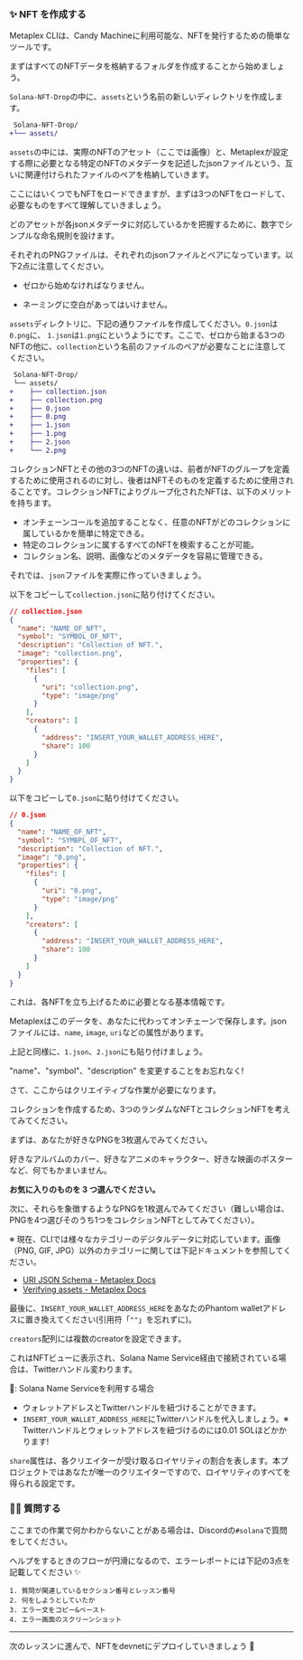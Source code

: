 ### ✨ NFT を作成する

Metaplex CLIは、Candy Machineに利用可能な、NFTを発行するための簡単なツールです。

まずはすべてのNFTデータを格納するフォルダを作成することから始めましょう。

`Solana-NFT-Drop`の中に、`assets`という名前の新しいディレクトリを作成します。

```diff
 Solana-NFT-Drop/
+└── assets/
```

`assets`の中には、実際のNFTのアセット（ここでは画像）と、Metaplexが設定する際に必要となる特定のNFTのメタデータを記述したjsonファイルという、互いに関連付けられたファイルのペアを格納していきます。

ここにはいくつでもNFTをロードできますが、まずは3つのNFTをロードして、必要なものをすべて理解していきましょう。

どのアセットが各jsonメタデータに対応しているかを把握するために、数字でシンプルな命名規則を設けます。

それぞれのPNGファイルは、それぞれのjsonファイルとペアになっています。以下2点に注意してください。

- ゼロから始めなければなりません。

- ネーミングに空白があってはいけません。

`assets`ディレクトリに、下記の通りファイルを作成してください。`0.json`は`0.png`に、 `1.json`は`1.png`にというようにです。ここで、ゼロから始まる3つのNFTの他に、`collection`という名前のファイルのペアが必要なことに注意してください。

```diff
 Solana-NFT-Drop/
 └── assets/
+    ├── collection.json
+    ├── collection.png
+    ├── 0.json
+    ├── 0.png
+    ├── 1.json
+    ├── 1.png
+    ├── 2.json
+    └── 2.png
```

コレクションNFTとその他の3つのNFTの違いは、前者がNFTのグループを定義するために使用されるのに対し、後者はNFTそのものを定義するために使用されることです。コレクションNFTによりグループ化されたNFTは、以下のメリットを持ちます。

- オンチェーンコールを追加することなく、任意のNFTがどのコレクションに属しているかを簡単に特定できる。
- 特定のコレクションに属するすべてのNFTを検索することが可能。
- コレクション名、説明、画像などのメタデータを容易に管理できる。

それでは、`json`ファイルを実際に作っていきましょう。

以下をコピーして`collection.json`に貼り付けてください。

```json
// collection.json
{
  "name": "NAME_OF_NFT",
  "symbol": "SYMBOL_OF_NFT",
  "description": "Collection of NFT.",
  "image": "collection.png",
  "properties": {
    "files": [
      {
        "uri": "collection.png",
        "type": "image/png"
      }
    ],
    "creators": [
      {
        "address": "INSERT_YOUR_WALLET_ADDRESS_HERE",
        "share": 100
      }
    ]
  }
}

```

以下をコピーして`0.json`に貼り付けてください。

```json
// 0.json
{
  "name": "NAME_OF_NFT",
  "symbol": "SYMBPL_OF_NFT",
  "description": "Collection of NFT.",
  "image": "0.png",
  "properties": {
    "files": [
      {
        "uri": "0.png",
        "type": "image/png"
      }
    ],
    "creators": [
      {
        "address": "INSERT_YOUR_WALLET_ADDRESS_HERE",
        "share": 100
      }
    ]
  }
}
```

これは、各NFTを立ち上げるために必要となる基本情報です。

Metaplexはこのデータを、あなたに代わってオンチェーンで保存します。jsonファイルには、`name`, `image`, `uri`などの属性があります。

上記と同様に、`1.json`、`2.json`にも貼り付けましょう。

"name"、"symbol"、"description" を変更することをお忘れなく!

さて、ここからはクリエイティブな作業が必要になります。

コレクションを作成するため、3つのランダムなNFTとコレクションNFTを考えてみてください。

まずは、あなたが好きなPNGを3枚選んでみてください。

好きなアルバムのカバー、好きなアニメのキャラクター、好きな映画のポスターなど、何でもかまいません。

**お気に入りのものを 3 つ選んでください。**

次に、それらを象徴するようなPNGを1枚選んでみてください（難しい場合は、PNGを4つ選びそのうち1つをコレクションNFTとしてみてください）。

※ 現在、CLIでは様々なカテゴリーのデジタルデータに対応しています。画像（PNG, GIF, JPG）以外のカテゴリーに関しては下記ドキュメントを参照してください。
- [URI JSON Schema - Metaplex Docs](https://docs.metaplex.com/programs/token-metadata/changelog/v1.0#uri-json-schema)
- [Verifying assets - Metaplex Docs](https://docs.metaplex.com/deprecated/candy-machine-js-cli/preparing-assets#verifying-assets)

最後に、`INSERT_YOUR_WALLET_ADDRESS_HERE`をあなたのPhantom walletアドレスに置き換えてください(引用符「`""`」を忘れずに)。

`creators`配列には複数のcreatorを設定できます。

これはNFTビューに表示され、Solana Name Service経由で接続されている場合は、Twitterハンドル変わります。

🌟: Solana Name Serviceを利用する場合

- ウォレットアドレスとTwitterハンドルを紐づけることができます。
- `INSERT_YOUR_WALLET_ADDRESS_HERE`にTwitterハンドルを代入しましょう。※ Twitterハンドルとウォレットアドレスを紐づけるのには0.01 SOLほどかかります!

`share`属性は、各クリエイターが受け取るロイヤリティの割合を表します。本プロジェクトではあなたが唯一のクリエイターですので、ロイヤリティのすべてを得られる設定です。

### 🙋‍♂️ 質問する

ここまでの作業で何かわからないことがある場合は、Discordの`#solana`で質問をしてください。

ヘルプをするときのフローが円滑になるので、エラーレポートには下記の3点を記載してください ✨

```
1. 質問が関連しているセクション番号とレッスン番号
2. 何をしようとしていたか
3. エラー文をコピー&ペースト
4. エラー画面のスクリーンショット
```

---

次のレッスンに進んで、NFTをdevnetにデプロイしていきましょう 🎉
